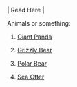 | Read Here |

Animals or something:

1. [Giant Panda](GiantPanda.md)

2. [Grizzly Bear](GrizzlyBear.md)

3. [Polar Bear](PolarBear.md)

4. [Sea Otter](SeaOtter.md)
